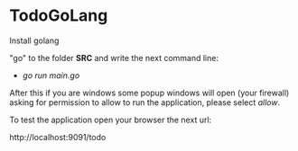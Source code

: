 # TodoGoLang
Install golang

"go" to the folder <b>SRC</b> and write the next command line:
- _go run main.go_
 
After this if you are windows some popup windows will open (your firewall) asking for permission to allow to run the application, please select *allow*.

To test the application open your browser the next url:

http://localhost:9091/todo
